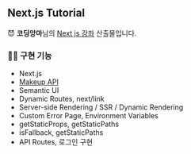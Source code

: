 ## Next.js Tutorial

😈 **코딩앙마**님의 [Next js 강좌]([https://youtu.be/Ujjdn2wMIew](https://www.youtube.com/playlist?list=PLZKTXPmaJk8Lx3TqPlcEAzTL8zcpBz7NP)) 산출물입니다.

### 👩‍💻  구현 기능
- Next.js
- [Makeup API](https://makeup-api.herokuapp.com/)
- Semantic UI
- Dynamic Routes, next/link
- Server-side Rendering / SSR / Dynamic Rendering
- Custom Error Page, Environment Variables
- getStaticProps, getStaticPaths
- isFallback, getStaticPaths
- API Routes, 로그인 구현
